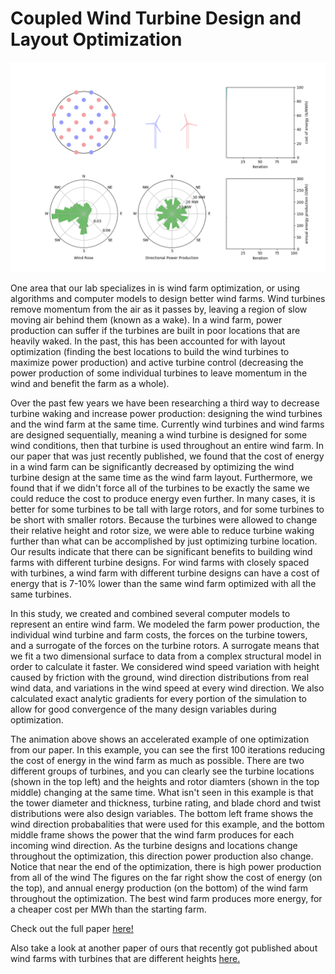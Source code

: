 # Coupled Wind Turbine Design and Layout Optimization
![Alt Text](/FLORISSE3D/src/FLORISSE3D/optAlturas/vid_f/small7b.gif)

One area that our lab specializes in is wind farm optimization, or using algorithms and computer models to design better wind farms. Wind turbines remove momentum from the air as it passes by, leaving a region of slow moving air behind them (known as a wake). In a wind farm, power production can suffer if the turbines are built in poor locations that are heavily waked. In the past, this has been accounted for with layout optimization (finding the best locations to build the wind turbines to maximize power production) and active turbine control (decreasing the power production of some individual turbines to leave momentum in the wind and benefit the farm as a whole).

Over the past few years we have been researching a third way to decrease turbine waking and increase power production: designing the wind turbines and the wind farm at the same time. Currently wind turbines and wind farms are designed sequentially, meaning a wind turbine is designed for some wind conditions, then that turbine is used throughout an entire wind farm. In our paper that was just recently published, we found that the cost of energy in a wind farm can be significantly decreased by optimizing the wind turbine design at the same time as the wind farm layout. Furthermore, we found that if we didn't force all of the turbines to be exactly the same we could reduce the cost to produce energy even further. In many cases, it is better for some turbines to be tall with large rotors, and for some turbines to be short with smaller rotors. Because the turbines were allowed to change their relative height and rotor size, we were able to reduce turbine waking further than what can be accomplished by just optimizing turbine location. Our results indicate that there can be significant benefits to building wind farms with different turbine designs. For wind farms with closely spaced with turbines, a wind farm with different turbine designs can have a cost of energy that is 7-10% lower than the same wind farm optimized with all the same turbines. 

In this study, we created and combined several computer models to represent an entire wind farm. We modeled the farm power production, the individual wind turbine and farm costs, the forces on the turbine towers, and a surrogate of the forces on the turbine rotors. A surrogate means that we fit a two dimensional surface to data from a complex structural model in order to calculate it faster. We considered wind speed variation with height caused by friction with the ground, wind direction distributions from real wind data, and variations in the wind speed at every wind direction. We also calculated exact analytic gradients for every portion of the simulation to allow for good convergence of the many design variables during optimization. 

The animation above shows an accelerated example of one optimization from our paper. In this example, you can see the first 100 iterations reducing the cost of energy in the wind farm as much as possible. There are two different groups of turbines, and you can clearly see the turbine locations (shown in the top left) and the heights and rotor diamters (shown in the top middle) changing at the same time. What isn't seen in this example is that the tower diameter and thickness, turbine rating, and blade chord and twist distributions were also design variables. The bottom left frame shows the wind direction probabalities that were used for this example, and the bottom middle frame shows the power that the wind farm produces for each incoming wind direction. As the turbine designs and locations change throughout the optimization, this direction power production also change. Notice that near the end of the optimization, there is high power production from all of the wind The figures on the far right show the cost of energy (on the top), and annual energy production (on the bottom) of the wind farm throughout the optimization. The best wind farm produces more energy, for a cheaper cost per MWh than the starting farm.

Check out the full paper [here!](https://www.wind-energ-sci.net/4/99/2019/wes-4-99-2019.html)

Also take a look at another paper of ours that recently got published about wind farms with turbines that are different heights [here.](https://rdcu.be/blkdh)
